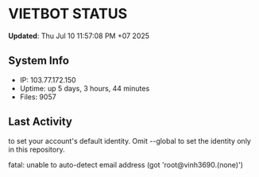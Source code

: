 # VIETBOT STATUS
**Updated**: Thu Jul 10 11:57:08 PM +07 2025

## System Info
- IP: 103.77.172.150
- Uptime: up 5 days, 3 hours, 44 minutes
- Files: 9057

## Last Activity

to set your account's default identity.
Omit --global to set the identity only in this repository.

fatal: unable to auto-detect email address (got 'root@vinh3690.(none)')
